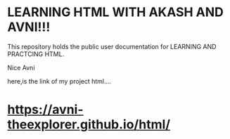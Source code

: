 # LEARNING HTML WITH AKASH AND AVNI!!!
This repository holds the public user documentation for LEARNING AND PRACTCING HTML.

Nice Avni

here,is the link of my project html....

# https://avni-theexplorer.github.io/html/
